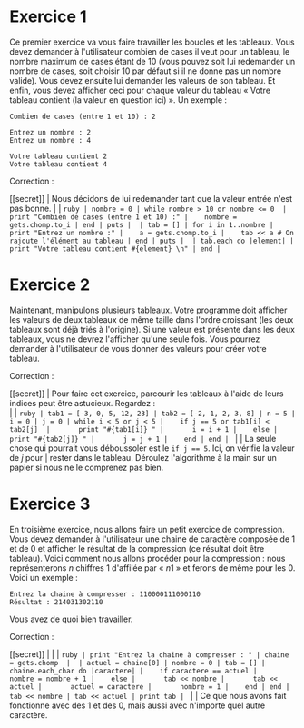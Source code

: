 # Exercice 1

Ce premier exercice va vous faire travailler les boucles et les tableaux. Vous devez demander à l'utilisateur combien de cases il veut pour un tableau, le nombre maximum de cases étant de $10$ (vous pouvez soit lui redemander un nombre de cases, soit choisir $10$ par défaut si il ne donne pas un nombre valide). Vous devez ensuite lui demander les valeurs de son tableau. Et enfin, vous devez afficher ceci pour chaque valeur du tableau « Votre tableau contient (la valeur en question ici) ». Un exemple :

```
Combien de cases (entre 1 et 10) : 2

Entrez un nombre : 2
Entrez un nombre : 4

Votre tableau contient 2
Votre tableau contient 4 
```

Correction :

[[secret]]
| Nous décidons de lui redemander tant que la valeur entrée n'est pas bonne.
| 
| ```ruby
| nombre = 0
| while nombre > 10 or nombre <= 0 
|    print "Combien de cases (entre 1 et 10) :"
|    nombre = gets.chomp.to_i
| end
| puts
| 
| tab = []
| for i in 1..nombre
|    print "Entrez un nombre :"
|    a = gets.chomp.to_i
|    tab << a # On rajoute l'élément au tableau
| end
| puts
| 
| tab.each do |element|
|    print "Votre tableau contient #{element} \n"
| end
| ```

# Exercice 2

Maintenant, manipulons plusieurs tableaux. Votre programme doit afficher les valeurs de deux tableaux de même taille dans l'ordre croissant (les deux tableaux sont déjà triés à l'origine). Si une valeur est présente dans les deux tableaux, vous ne devrez l'afficher qu'une seule fois. Vous pourrez demander à l'utilisateur de vous donner des valeurs pour créer votre tableau.   

Correction :

[[secret]]
| Pour faire cet exercice, parcourir les tableaux à l'aide de leurs indices peut être astucieux. Regardez :  
|
| ```ruby
| tab1 = [-3, 0, 5, 12, 23]
| tab2 = [-2, 1, 2, 3, 8]
| n = 5
| i = 0
| j = 0
| while i < 5 or j < 5
|    if j == 5 or tab1[i] < tab2[j] 
|       print "#{tab1[i]} "
|       i = i + 1
|    else
|       print "#{tab2[j]} "
|       j = j + 1
|    end
| end
| ```
|
| La seule chose qui pourrait vous déboussoler est le `if j == 5`. Ici, on vérifie la valeur de $j$ pour 
| rester dans le tableau. Déroulez l'algorithme à la main sur un papier si nous ne le comprenez pas bien. 

# Exercice 3

En troisième exercice, nous allons faire un petit exercice de compression. Vous devez demander à l'utilisateur une chaine de caractère composée de $1$ et de $0$ et afficher le résultat de la compression (ce résultat doit être tableau). Voici comment nous allons procéder pour la compression : nous représenterons $n$ chiffres $1$ d'affilée par « $n1$ » et ferons de même pour les $0$. Voici un exemple :

```
Entrez la chaine à compresser : 110000111000110
Résultat : 214031302110
```   

Vous avez de quoi bien travailler.

Correction :

[[secret]]
|
|
| ```ruby
| print "Entrez la chaine à compresser : "
| chaine = gets.chomp 
| 
| actuel = chaine[0]
| nombre = 0
| tab = []
| chaine.each_char do |caractere|
|    if caractere == actuel
|       nombre = nombre + 1
|    else
|       tab << nombre
|       tab << actuel
|       actuel = caractere
|       nombre = 1
|    end
| end
| tab << nombre
| tab << actuel
| print tab
| ```
|
| Ce que nous avons fait fonctionne avec des $1$ et des $0$, mais aussi avec n'importe quel autre caractère.